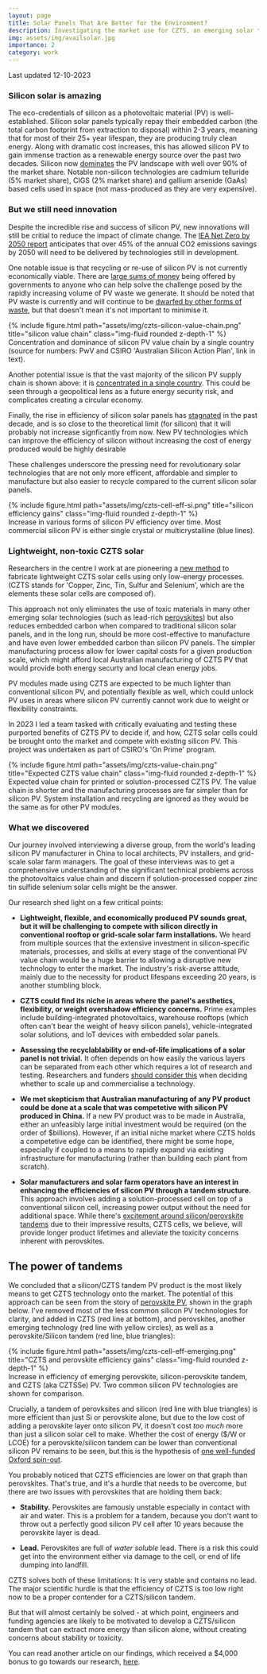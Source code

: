 ```yaml
---
layout: page
title: Solar Panels That Are Better for the Environment?
description: Investigating the market use for CZTS, an emerging solar technology
img: assets/img/availsolar.jpg
importance: 2
category: work
---
```

Last updated 12-10-2023

### Silicon solar is amazing
The eco-credentials of silicon as a photovoltaic material (PV) is well-established. Silicon solar panels typically repay their embedded carbon (the total carbon footprint from extraction to disposal) within 2-3 years, meaning that for most of their 25+ year lifespan, they are producing truly clean energy. Along with dramatic cost increases, this has allowed silicon PV to gain immense traction as a renewable energy source over the past two decades. Silicon now [dominates](https://solarmagazine.com/solar-panels/thin-film-solar-panels) the PV landscape with well over 90% of the market share. Notable non-silicon technologies are cadmium telluride (5% market share), CIGS (2% market share) and gallium arsenide (GaAs) based cells used in space (not mass-produced as they are very expensive).

### But we still need innovation
Despite the incredible rise and success of silicon PV, new innovations will still be critial to reduce the impact of climate change. The [IEA Net Zero by 2050 report](https://www.iea.org/reports/net-zero-by-2050) anticipates that over 45% of the annual CO2 emissions savings by 2050 will need to be delivered by technologies still in development. 

One notable issue is that recycling or re-use of silicon PV is not currently economically viable. There are [large sums of money](https://breakthroughvictoria.com/breakthrough-victoria-challenge/) being offered by governments to anyone who can help solve the challenge posed by the rapidly increasing volume of PV waste we generate. It should be noted that PV waste is currently and will continue to be [dwarfed by other forms of waste](https://www.nature.com/articles/s41567-023-02230-0), but that doesn't mean it's not important to minimise it.

<div class="row justify-content-sm-center">
    <div class="col-sm-12 mt-3 mt-md-0">
        {% include figure.html path="assets/img/czts-silicon-value-chain.png" title="silicon value chain" class="img-fluid rounded z-depth-1" %}
    </div>
</div>
<div class="caption">
    Concentration and dominance of silicon PV value chain by a single country (source for numbers: PwV and CSIRO 'Australian Silicon Action Plan', link in text).
</div>

Another potential issue is that the vast majority of the silicon PV supply chain is shown above: it is [concentrated in a single country](https://www.csiro.au/en/research/natural-environment/Critical-minerals/Australian-Silicon-Action-Plan). This could be seen through a geopolitical lens as a future energy security risk, and complicates creating a circular economy.

Finally, the rise in efficiency of silicon solar panels has [stagnated](https://www.nrel.gov/pv/cell-efficiency.html) in the past decade, and is so close to the theoretical limit (for silicon) that it will probably not increase signficantly from now. New PV technologies which can improve the efficiency of silicon without increasing the cost of energy produced would be highly desirable

These challenges underscore the pressing need for revolutionary solar technologies that are not only more efficent, affordable and simpler to manufacture but also easier to recycle compared to the current silicon solar panels.

<div class="row justify-content-sm-center">
    <div class="col-sm-12 mt-3 mt-md-0">
        {% include figure.html path="assets/img/czts-cell-eff-si.png" title="silicon efficiency gains" class="img-fluid rounded z-depth-1" %}
    </div>
</div>
<div class="caption">
    Increase in various forms of silicon PV efficiency over time. Most commercial silicon PV is either single crystal or multicrystalline (blue lines).
</div>

### Lightweight, non-toxic CZTS solar
Researchers in the centre I work at are pioneering a [new method](https://onlinelibrary.wiley.com/doi/10.1002/adfm.202211421) to fabricate lightweight CZTS solar cells using only low-energy processes. (CZTS stands for 'Copper, Zinc, Tin, Sulfur and Selenium', which are the elements these solar cells are composed of). 

This approach not only eliminates the use of toxic materials in many other emerging solar technologies (such as lead-rich [perovskites](https://www.nature.com/articles/s41467-019-13910-y)) but also reduces embedded carbon when compared to traditional silicon solar panels, and in the long run, should be more cost-effective to manufacture and have even lower embedded carbon than silicon PV panels. The simpler manufacturing process allow for lower capital costs for a given production scale, which might afford local Australian manufacturing of CZTS PV that would provide both energy securty and local clean energy jobs.

PV modules made using CZTS are expected to be much lighter than conventional silicon PV, and potentially flexible as well, which could unlock PV uses in areas where silicon PV currently cannot work due to weight or flexibility constraints. 

In 2023 I led a team tasked with critically evaluating and testing these purported benefits of CZTS PV to decide if, and how, CZTS solar cells could be brought onto the market and compete with existing silicon PV. This project was undertaken as part of CSIRO's 'On Prime' program.

<div class="row justify-content-sm-center">
    <div class="col-sm-12 mt-3 mt-md-0">
        {% include figure.html path="assets/img/czts-value-chain.png" title="Expected CZTS value chain" class="img-fluid rounded z-depth-1" %}
    </div>
</div>
<div class="caption">
    Expected value chain for printed or solution-processed CZTS PV. The value chain is shorter and the manufacturing processes are far simpler than for silicon PV. System installation and recycling are ignored as they would be the same as for other PV modules.
</div>

### What we discovered
Our journey involved interviewing a diverse group, from the world's leading silicon PV manufacturer in China to local architects, PV installers, and grid-scale solar farm managers. The goal of these interviews was to get a comprehensive understanding of the significant technical problems across the photovoltaics value chain and discern if solution-processed copper zinc tin sulfide selenium solar cells might be the answer.

Our research shed light on a few critical points:

- **Lightweight, flexible, and economically produced PV sounds great, but it will be challenging to compete with silicon directly in conventional rooftop or grid-scale solar farm installations.** We heard from multiple sources that the extensive investment in silicon-specific materials, processes, and skills at every stage of the conventional PV value chain would be a huge barrier to allowing a disruptive new technology to enter the market. The industry's risk-averse attitude, mainly due to the necessity for product lifespans exceeding 20 years, is another stumbling block.

- **CZTS could find its niche in areas where the panel's aesthetics, flexibility, or weight overshadow efficiency concerns.** Prime examples include building-integrated photovoltaics, warehouse rooftops (which often can't bear the weight of heavy silicon panels), vehicle-integrated solar solutions, and IoT devices with embedded solar panels.

- **Assessing the recyclablability or end-of-life implications of a solar panel is not trivial.** It often depends on how easily the various layers can be separated from each other which requires a lot of research and testing. Researchers and funders [should consider this](https://www.linkedin.com/pulse/sustainability-considerations-organic-electronic-products-watkins/) when deciding whether to scale up and commercialise a technology. 

- **We met skepticism that Australian manufacturing of any PV product could be done at a scale that was competetive with silicon PV produced in China.** If a new PV product was to be made in Australia, either an unfeasibly large initial investment would be required (on the order of $billions). However, if an initial niche market where CZTS holds a competetive edge can be identified, there might be some hope, especially if coupled to a means to rapidly expand via existing infrastructure for manufacturing (rather than building each plant from scratch).

- **Solar manufacturers and solar farm operators have an interest in enhancing the efficiencies of silicon PV through a tandem structure.** This approach involves adding a solution-processed cell on top of a conventional silicon cell, increasing power output without the need for additional space. While there's [excitement around silicon/perovskite tandems](https://www.theguardian.com/environment/2023/jul/06/revolutionary-solar-power-cell-innovations-break-key-energy-threshold) due to their impressive results, CZTS cells, we believe, will provide longer product lifetimes and alleviate the toxicity concerns inherent with perovskites.

## The power of tandems
We concluded that a silicon/CZTS tandem PV product is the most likely means to get CZTS technology onto the market. The potential of this approach can be seen from the story of [perovskite PV](https://en.wikipedia.org/wiki/Perovskite_solar_cell), shown in the graph below. I've removed most of the less common silicon PV technologies for clarity, and added in CZTS (red line at bottom), and perovskites, another emerging technology (red line with yellow circles), as well as a perovskite/Silicon tandem (red line, blue triangles):

<div class="row justify-content-sm-center">
    <div class="col-sm-12 mt-3 mt-md-0">
        {% include figure.html path="assets/img/czts-cell-eff-emerging.png" title="CZTS and perovskite efficiency gains" class="img-fluid rounded z-depth-1" %}
    </div>
</div>
<div class="caption">
    Increase in efficiency of emerging perovskite, silicon-perovskite tandem, and CZTS (aka CZTSSe) PV. Two common silicon PV technologies are shown for comparison.
</div>

Crucially, a tandem of perovksites and silicon (red line with blue triangles) is more efficient than just Si or perovskite alone, but due to the low cost of adding a perovskite layer onto silicon PV, it doesn't cost *too much* more than just a silicon solar cell to make. Whether the cost of energy ($/W or LCOE) for a perovskite/silicon tandem can be lower than conventional silicon PV remains to be seen, but this is the hypothesis of [one well-funded Oxford spin-out](https://www.oxfordpv.com/).

You probably noticed that CZTS efficiencies are lower on that graph than perovskites. That's true, and it's a hurdle that needs to be overcome, but there are two issues with perovskites that are holding them back:

- **Stability.** Perovskites are famously unstable especially in contact with air and water. This is a problem for a tandem, because you don't want to throw out a perfectly good silicon PV cell after 10 years because the perovskite layer is dead.

- **Lead.** Perovskites are full of *water soluble* lead. There is a risk this could get into the environment either via damage to the cell, or end of life dumping into landfill.

CZTS solves both of these limitations: It is very stable and contains no lead. The major scientific hurdle is that the efficiency of CZTS is too low right now to be a proper contender for a CZTS/silicon tandem. 

But that will almost certainly be solved - at which point, engineers and funding agencies are likely to be motivated to develop a CZTS/silicon tandem that can extract more energy than silicon alone, without creating concerns about stability or toxicity.

You can read another article on our findings, which received a $4,000 bonus to go towards our research, [here](https://excitonscience.com/news/avail-solar-receive-csiro-bonus).
